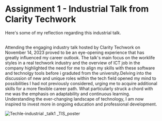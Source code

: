 # Assignment 1 - Industrial Talk from Clarity Techwork
<p>Here's some of my reflection regarding this industrial talk.<p/>
<br> Attending the engaging industry talk hosted by Clarity Techwork on November 14, 2023 proved to be an eye-opening experience that has greatly influenced my career outlook. The talk's main focus on the
worklife styles in a real techwork industry and the overview of ICT job in the company highlighted the need for me to align my skills with these software and technolgy tools before i graduted from the university.Delving into the discussion of new and unique roles within the tech field opened my mind to possibilities I had not previously considered, urging me to acquire additional skills for a more flexible career path. What particularly struck a chord with me was the emphasis on adaptability and continuous learning. Understanding the ever-changing landscape of technology, I am now inspired to invest more in ongoing education and professional development.</br>

![Techle-industrial _talk1 _TIS_poster](https://github.com/miqbaltariq/SECP1513/assets/148403155/07f03011-234c-4052-8350-bd3ef7214710)
